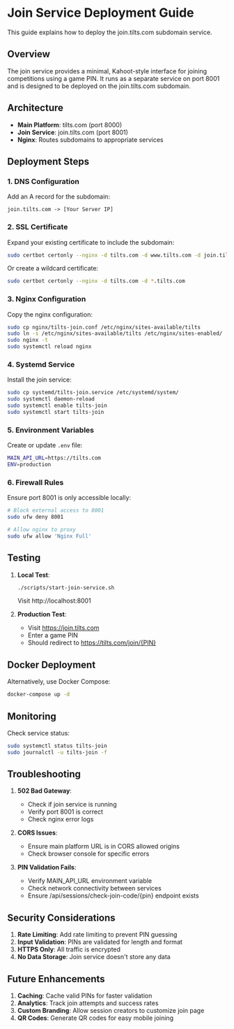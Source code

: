 # Join Service Deployment Guide

This guide explains how to deploy the join.tilts.com subdomain service.

## Overview

The join service provides a minimal, Kahoot-style interface for joining competitions using a game PIN. It runs as a separate service on port 8001 and is designed to be deployed on the join.tilts.com subdomain.

## Architecture

- **Main Platform**: tilts.com (port 8000)
- **Join Service**: join.tilts.com (port 8001)
- **Nginx**: Routes subdomains to appropriate services

## Deployment Steps

### 1. DNS Configuration

Add an A record for the subdomain:
```
join.tilts.com -> [Your Server IP]
```

### 2. SSL Certificate

Expand your existing certificate to include the subdomain:
```bash
sudo certbot certonly --nginx -d tilts.com -d www.tilts.com -d join.tilts.com
```

Or create a wildcard certificate:
```bash
sudo certbot certonly --nginx -d tilts.com -d *.tilts.com
```

### 3. Nginx Configuration

Copy the nginx configuration:
```bash
sudo cp nginx/tilts-join.conf /etc/nginx/sites-available/tilts
sudo ln -s /etc/nginx/sites-available/tilts /etc/nginx/sites-enabled/
sudo nginx -t
sudo systemctl reload nginx
```

### 4. Systemd Service

Install the join service:
```bash
sudo cp systemd/tilts-join.service /etc/systemd/system/
sudo systemctl daemon-reload
sudo systemctl enable tilts-join
sudo systemctl start tilts-join
```

### 5. Environment Variables

Create or update `.env` file:
```bash
MAIN_API_URL=https://tilts.com
ENV=production
```

### 6. Firewall Rules

Ensure port 8001 is only accessible locally:
```bash
# Block external access to 8001
sudo ufw deny 8001

# Allow nginx to proxy
sudo ufw allow 'Nginx Full'
```

## Testing

1. **Local Test**:
   ```bash
   ./scripts/start-join-service.sh
   ```
   Visit http://localhost:8001

2. **Production Test**:
   - Visit https://join.tilts.com
   - Enter a game PIN
   - Should redirect to https://tilts.com/join/{PIN}

## Docker Deployment

Alternatively, use Docker Compose:
```bash
docker-compose up -d
```

## Monitoring

Check service status:
```bash
sudo systemctl status tilts-join
sudo journalctl -u tilts-join -f
```

## Troubleshooting

1. **502 Bad Gateway**:
   - Check if join service is running
   - Verify port 8001 is correct
   - Check nginx error logs

2. **CORS Issues**:
   - Ensure main platform URL is in CORS allowed origins
   - Check browser console for specific errors

3. **PIN Validation Fails**:
   - Verify MAIN_API_URL environment variable
   - Check network connectivity between services
   - Ensure /api/sessions/check-join-code/{pin} endpoint exists

## Security Considerations

1. **Rate Limiting**: Add rate limiting to prevent PIN guessing
2. **Input Validation**: PINs are validated for length and format
3. **HTTPS Only**: All traffic is encrypted
4. **No Data Storage**: Join service doesn't store any data

## Future Enhancements

1. **Caching**: Cache valid PINs for faster validation
2. **Analytics**: Track join attempts and success rates
3. **Custom Branding**: Allow session creators to customize join page
4. **QR Codes**: Generate QR codes for easy mobile joining